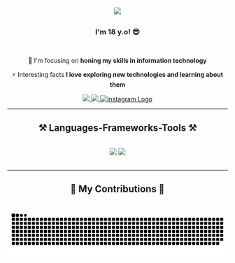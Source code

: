 
<h1 align="center">
    <img src="https://readme-typing-svg.herokuapp.com/?font=Righteous&size=35&center=true&vCenter=true&width=500&height=70&duration=4000&lines=Hi+There!+👋;+I'm+Irfann!;" />
</h1>

<h3 align="center">I'm 18 y.o! 😎</h3>

<br/>

<div align="center">
 
🌱 I'm focusing on **honing my skills in information technology**

⚡ Interesting facts **I love exploring new technologies and learning about them**

 </div>
 
<div align="center">
  <a href="mailto:ifannn502@gmail.com">
    <img src="https://cdn.jsdelivr.net/gh/BEN00262/whatsapp-embed-icon/icons/wa.svg" />
  </a>
<a href="https://wa.me/6285217234457">
    <img src="https://skillicons.dev/icons?i=gmail" />
  </a>
  <a href="https://www.instagram.com/fanmsz65">
    <img src="https://img.icons8.com/?size=52&id=nj0Uj45LGUYh&format=png" alt="Instagram Logo" />
  </a>
</div>


 <hr/>
 
<h2 align="center">⚒️ Languages-Frameworks-Tools ⚒️</h2>
<br/>
<div align="center">
    <img src="https://skillicons.dev/icons?i=react,bootstrap,mui,html,css,vscode,github,figma,tailwind,git,r" />
    <img src="https://skillicons.dev/icons?i=nodejs,python,javascript,typescript,express,firebase,mongodb,c,java,nextjs,mysql,flask" /><br>
</div>

<br/>
<hr/>

<div align="center">
  <h2>🐍 My Contributions 🐍</h2>
  <br>
  <img alt="snake eating my contributions" src="https://raw.githubusercontent.com/salesp07/salesp07/output/github-contribution-grid-snake.svg" />
